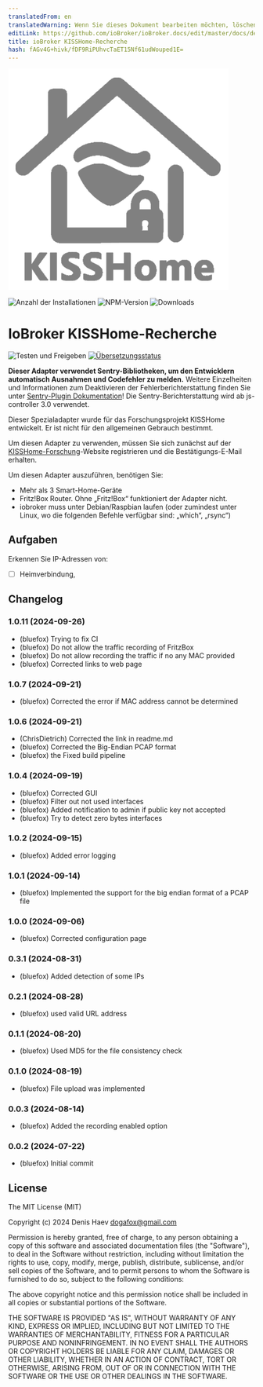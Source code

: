 ```yaml
---
translatedFrom: en
translatedWarning: Wenn Sie dieses Dokument bearbeiten möchten, löschen Sie bitte das Feld "translationsFrom". Andernfalls wird dieses Dokument automatisch erneut übersetzt
editLink: https://github.com/ioBroker/ioBroker.docs/edit/master/docs/de/adapterref/iobroker.kisshome-research/README.md
title: ioBroker KISSHome-Recherche
hash: fAGv4G+hivk/fDF9RiPUhvcTaET15Nf61udWouped1E=
---
```

![Logo](../../../en/adapterref/iobroker.kisshome-research/admin/kisshome-research.png)

![Anzahl der Installationen](http://iobroker.live/badges/kisshome-research-stable.svg)
![NPM-Version](http://img.shields.io/npm/v/iobroker.kisshome-research.svg)
![Downloads](https://img.shields.io/npm/dm/iobroker.kisshome-research.svg)

# IoBroker KISSHome-Recherche
![Testen und Freigeben](https://github.com/ioBroker/ioBroker.kisshome-research/workflows/Test%20and%20Release/badge.svg) [![Übersetzungsstatus](https://weblate.iobroker.net/widgets/adapters/-/kisshome-research/svg-badge.svg)](https://weblate.iobroker.net/engage/adapters/?utm_source=widget)

**Dieser Adapter verwendet Sentry-Bibliotheken, um den Entwicklern automatisch Ausnahmen und Codefehler zu melden.** Weitere Einzelheiten und Informationen zum Deaktivieren der Fehlerberichterstattung finden Sie unter [Sentry-Plugin Dokumentation](https://github.com/ioBroker/plugin-sentry#plugin-sentry)! Die Sentry-Berichterstattung wird ab js-controller 3.0 verwendet.

Dieser Spezialadapter wurde für das Forschungsprojekt KISSHome entwickelt. Er ist nicht für den allgemeinen Gebrauch bestimmt.

Um diesen Adapter zu verwenden, müssen Sie sich zunächst auf der [KISSHome-Forschung](https://kisshome-research.if-is.net)-Website registrieren und die Bestätigungs-E-Mail erhalten.

Um diesen Adapter auszuführen, benötigen Sie:

- Mehr als 3 Smart-Home-Geräte
- Fritz!Box Router. Ohne „Fritz!Box“ funktioniert der Adapter nicht.
- iobroker muss unter Debian/Raspbian laufen (oder zumindest unter Linux, wo die folgenden Befehle verfügbar sind: „which“, „rsync“)

## Aufgaben
Erkennen Sie IP-Adressen von:

- [ ] Heimverbindung,

<!-- Platzhalter für die nächste Version (am Anfang der Zeile):

### **IN ARBEIT** -->

## Changelog
### 1.0.11 (2024-09-26)
-   (bluefox) Trying to fix CI
-   (bluefox) Do not allow the traffic recording of FritzBox 
-   (bluefox) Do not allow recording the traffic if no any MAC provided
-   (bluefox) Corrected links to web page

### 1.0.7 (2024-09-21)
-   (bluefox) Corrected the error if MAC address cannot be determined

### 1.0.6 (2024-09-21)
-   (ChrisDietrich) Corrected the link in readme.md
-   (bluefox) Corrected the Big-Endian PCAP format
-   (bluefox) the Fixed build pipeline

### 1.0.4 (2024-09-19)

-   (bluefox) Corrected GUI
-   (bluefox) Filter out not used interfaces
-   (bluefox) Added notification to admin if public key not accepted
-   (bluefox) Try to detect zero bytes interfaces

### 1.0.2 (2024-09-15)

-   (bluefox) Added error logging

### 1.0.1 (2024-09-14)

-   (bluefox) Implemented the support for the big endian format of a PCAP file

### 1.0.0 (2024-09-06)

-   (bluefox) Corrected configuration page

### 0.3.1 (2024-08-31)

-   (bluefox) Added detection of some IPs

### 0.2.1 (2024-08-28)

-   (bluefox) used valid URL address

### 0.1.1 (2024-08-20)

-   (bluefox) Used MD5 for the file consistency check

### 0.1.0 (2024-08-19)

-   (bluefox) File upload was implemented

### 0.0.3 (2024-08-14)

-   (bluefox) Added the recording enabled option

### 0.0.2 (2024-07-22)

-   (bluefox) Initial commit

## License

The MIT License (MIT)

Copyright (c) 2024 Denis Haev <dogafox@gmail.com>

Permission is hereby granted, free of charge, to any person obtaining a copy
of this software and associated documentation files (the "Software"), to deal
in the Software without restriction, including without limitation the rights
to use, copy, modify, merge, publish, distribute, sublicense, and/or sell
copies of the Software, and to permit persons to whom the Software is
furnished to do so, subject to the following conditions:

The above copyright notice and this permission notice shall be included in all
copies or substantial portions of the Software.

THE SOFTWARE IS PROVIDED "AS IS", WITHOUT WARRANTY OF ANY KIND, EXPRESS OR
IMPLIED, INCLUDING BUT NOT LIMITED TO THE WARRANTIES OF MERCHANTABILITY,
FITNESS FOR A PARTICULAR PURPOSE AND NONINFRINGEMENT. IN NO EVENT SHALL THE
AUTHORS OR COPYRIGHT HOLDERS BE LIABLE FOR ANY CLAIM, DAMAGES OR OTHER
LIABILITY, WHETHER IN AN ACTION OF CONTRACT, TORT OR OTHERWISE, ARISING FROM,
OUT OF OR IN CONNECTION WITH THE SOFTWARE OR THE USE OR OTHER DEALINGS IN THE
SOFTWARE.
